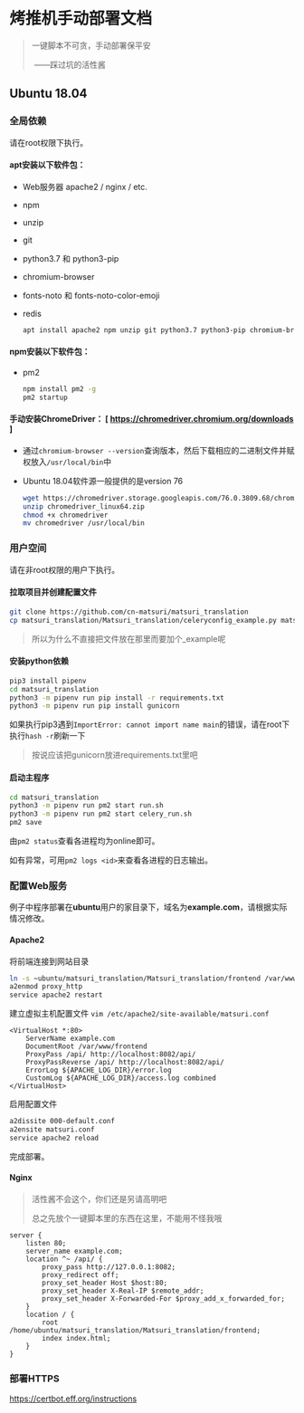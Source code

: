 # 烤推机手动部署文档

> 一键脚本不可贪，手动部署保平安
>
> ​	——踩过坑的活性酱

## Ubuntu 18.04

### 全局依赖

请在root权限下执行。

#### apt安装以下软件包：

* Web服务器 apache2 / nginx / etc.

* npm

* unzip

* git

* python3.7 和 python3-pip

* chromium-browser

* fonts-noto 和 fonts-noto-color-emoji

* redis

  ```bash
  apt install apache2 npm unzip git python3.7 python3-pip chromium-browser fonts-noto fonts-noto-color-emoji redis
  ```



#### npm安装以下软件包：

* pm2

  ```bash
  npm install pm2 -g
  pm2 startup
  ```



#### 手动安装ChromeDriver：  [ https://chromedriver.chromium.org/downloads ]

  * 通过`chromium-browser --version`查询版本，然后下载相应的二进制文件并赋权放入`/usr/local/bin`中

  * Ubuntu 18.04软件源一般提供的是version 76

    ```bash
    wget https://chromedriver.storage.googleapis.com/76.0.3809.68/chromedriver_linux64.zip
    unzip chromedriver_linux64.zip
    chmod +x chromedriver
    mv chromedriver /usr/local/bin
    ```



### 用户空间

请在非root权限的用户下执行。

#### 拉取项目并创建配置文件

```bash
git clone https://github.com/cn-matsuri/matsuri_translation
cp matsuri_translation/Matsuri_translation/celeryconfig_example.py matsuri_translation/Matsuri_translation/celeryconfig.py
```

> 所以为什么不直接把文件放在那里而要加个_example呢

#### 安装python依赖

```bash
pip3 install pipenv
cd matsuri_translation
python3 -m pipenv run pip install -r requirements.txt
python3 -m pipenv run pip install gunicorn
```

如果执行pip3遇到`ImportError: cannot import name main`的错误，请在root下执行`hash -r`刷新一下

> 按说应该把gunicorn放进requirements.txt里吧

#### 启动主程序

```bash
cd matsuri_translation
python3 -m pipenv run pm2 start run.sh
python3 -m pipenv run pm2 start celery_run.sh
pm2 save
```

由`pm2 status`查看各进程均为online即可。

如有异常，可用`pm2 logs <id>`来查看各进程的日志输出。

### 配置Web服务

例子中程序部署在**ubuntu**用户的家目录下，域名为**example.com**，请根据实际情况修改。

#### Apache2

将前端连接到网站目录

```bash
ln -s ~ubuntu/matsuri_translation/Matsuri_translation/frontend /var/www
a2enmod proxy_http
service apache2 restart
```

建立虚拟主机配置文件 `vim /etc/apache2/site-available/matsuri.conf`

```
<VirtualHost *:80>
    ServerName example.com
    DocumentRoot /var/www/frontend
    ProxyPass /api/ http://localhost:8082/api/
    ProxyPassReverse /api/ http://localhost:8082/api/
    ErrorLog ${APACHE_LOG_DIR}/error.log
    CustomLog ${APACHE_LOG_DIR}/access.log combined
</VirtualHost>
```

启用配置文件

```bash
a2dissite 000-default.conf
a2ensite matsuri.conf
service apache2 reload
```

完成部署。

#### Nginx

> 活性酱不会这个，你们还是另请高明吧
>
> 总之先放个一键脚本里的东西在这里，不能用不怪我哦

```nginx
server {
    listen 80;
    server_name example.com;
    location ^~ /api/ {
        proxy_pass http://127.0.0.1:8082;
        proxy_redirect off;
        proxy_set_header Host $host:80;
        proxy_set_header X-Real-IP $remote_addr;
        proxy_set_header X-Forwarded-For $proxy_add_x_forwarded_for;
    }
    location / {
        root /home/ubuntu/matsuri_translation/Matsuri_translation/frontend;
        index index.html;
    }
}
```



### 部署HTTPS

https://certbot.eff.org/instructions